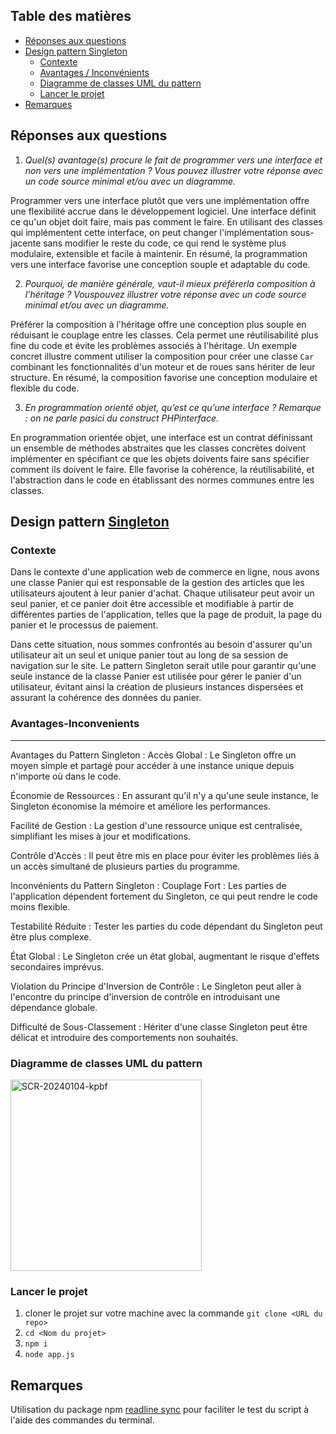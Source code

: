 ## Table des matières

- [Réponses aux questions](#réponses-aux-questions)
- [Design pattern Singleton](#design-pattern-singleton)
  - [Contexte](#contexte)
  - [Avantages / Inconvénients](#avantages-inconvenients)
  - [Diagramme de classes UML du pattern](#diagramme-de-classes-uml-du-pattern)
  - [Lancer le projet](#lancer-le-projet)
- [Remarques](#remarques)
## Réponses aux questions

1. _Quel(s) avantage(s) procure le fait de programmer vers une interface et non vers une implémentation ? Vous pouvez illustrer votre réponse avec un code source minimal et/ou avec un diagramme._

Programmer vers une interface plutôt que vers une implémentation offre une flexibilité accrue dans le développement logiciel. Une interface définit ce qu'un objet doit faire, mais pas comment le faire. En utilisant des classes qui implémentent cette interface, on peut changer l'implémentation sous-jacente sans modifier le reste du code, ce qui rend le système plus modulaire, extensible et facile à maintenir. En résumé, la programmation vers une interface favorise une conception souple et adaptable du code.

2. _Pourquoi, de manière générale, vaut-il mieux préférerla composition à l’héritage ? Vouspouvez illustrer votre réponse avec un code source minimal et/ou avec un diagramme._

Préférer la composition à l'héritage offre une conception plus souple en réduisant le couplage entre les classes. Cela permet une réutilisabilité plus fine du code et évite les problèmes associés à l'héritage. Un exemple concret illustre comment utiliser la composition pour créer une classe `Car` combinant les fonctionnalités d'un moteur et de roues sans hériter de leur structure. En résumé, la composition favorise une conception modulaire et flexible du code.

3. _En programmation orienté objet, qu’est ce qu’une interface ? Remarque : on ne parle pasici du construct PHPinterface._


En programmation orientée objet, une interface est un contrat définissant un ensemble de méthodes abstraites que les classes concrètes doivent implémenter en spécifiant ce que les objets doivents faire sans spécifier comment ils doivent le faire. Elle favorise la cohérence, la réutilisabilité, et l'abstraction dans le code en établissant des normes communes entre les classes.

## Design pattern [Singleton](https://refactoring.guru/fr/design-patterns/singleton)

    
### Contexte

    
Dans le contexte d'une application web de commerce en ligne, nous avons une classe Panier qui est responsable de la gestion des articles que les utilisateurs ajoutent à leur panier d'achat. Chaque utilisateur peut avoir un seul panier, et ce panier doit être accessible et modifiable à partir de différentes parties de l'application, telles que la page de produit, la page du panier et le processus de paiement.

Dans cette situation, nous sommes confrontés au besoin d'assurer qu'un utilisateur ait un seul et unique panier tout au long de sa session de navigation sur le site. Le pattern Singleton serait utile pour garantir qu'une seule instance de la classe Panier est utilisée pour gérer le panier d'un utilisateur, évitant ainsi la création de plusieurs instances dispersées et assurant la cohérence des données du panier.
   
   
### Avantages-Inconvenients
---


Avantages du Pattern Singleton :
Accès Global : Le Singleton offre un moyen simple et partagé pour accéder à une instance unique depuis n'importe où dans le code.

Économie de Ressources : En assurant qu'il n'y a qu'une seule instance, le Singleton économise la mémoire et améliore les performances.

Facilité de Gestion : La gestion d'une ressource unique est centralisée, simplifiant les mises à jour et modifications.

Contrôle d'Accès : Il peut être mis en place pour éviter les problèmes liés à un accès simultané de plusieurs parties du programme.

Inconvénients du Pattern Singleton :
Couplage Fort : Les parties de l'application dépendent fortement du Singleton, ce qui peut rendre le code moins flexible.

Testabilité Réduite : Tester les parties du code dépendant du Singleton peut être plus complexe.

État Global : Le Singleton crée un état global, augmentant le risque d'effets secondaires imprévus.

Violation du Principe d'Inversion de Contrôle : Le Singleton peut aller à l'encontre du principe d'inversion de contrôle en introduisant une dépendance globale.

Difficulté de Sous-Classement : Hériter d'une classe Singleton peut être délicat et introduire des comportements non souhaités.

### Diagramme de classes UML du pattern

<img width="306" alt="SCR-20240104-kpbf" src="https://github.com/Dteeech/MDS-design-pattern/assets/100597736/18c98906-b566-435d-be67-02a44db48f41">

### Lancer le projet
  1. cloner le projet sur votre machine avec la commande `git clone <URL du repo>`
  2. `cd <Nom du projet>`
  3. `npm i`
  4. `node app.js`

## Remarques
Utilisation du package npm [readline sync](https://www.npmjs.com/package/readline-sync) pour faciliter le test du script à l'aide des commandes du terminal.

